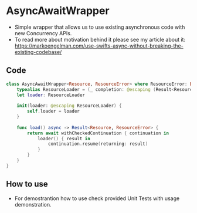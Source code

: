 # AsyncAwaitWrapper
- Simple wrapper that allows us to use existing asynchronous code with new Concurrency APIs.
- To read more about motivation behind it please see my article about it: https://markoengelman.com/use-swifts-async-without-breaking-the-existing-codebase/

## Code
```Swift
class AsyncAwaitWrapper<Resource, ResourceError> where ResourceError: Error {
    typealias ResourceLoader = (_ completion: @escaping (Result<Resource, ResourceError>) -> Void) -> Void
    let loader: ResourceLoader
    
    init(loader: @escaping ResourceLoader) {
        self.loader = loader
    }
    
    func load() async -> Result<Resource, ResourceError> {
        return await withCheckedContinuation { continuation in
            loader() { result in
                continuation.resume(returning: result)
            }
        }
    }
}
```
## How to use
- For demostrantion how to use check provided Unit Tests with usage demonstration.
